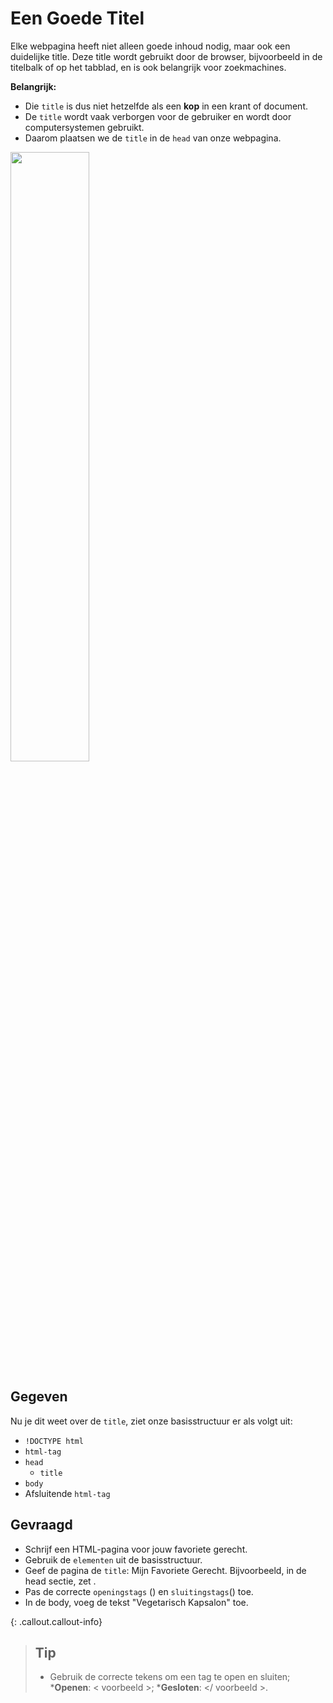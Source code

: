 # Een Goede Titel

Elke webpagina heeft niet alleen goede inhoud nodig, maar ook een duidelijke title. Deze title wordt gebruikt door de browser, bijvoorbeeld in de titelbalk of op het tabblad, en is ook belangrijk voor zoekmachines.

**Belangrijk:** 
* Die `title` is dus niet hetzelfde als een **kop** in een krant of document. 
* De `title` wordt vaak verborgen voor de gebruiker en wordt door computersystemen gebruikt.
* Daarom plaatsen we de `title` in de `head` van onze webpagina.

<img src="https://media.licdn.com/dms/image/C4D12AQGz5EXRyh5y6Q/article-cover_image-shrink_720_1280/0/1649856091234?e=2147483647&v=beta&t=INeZ_aBnHLEQqBBcnF99PiyqFKKs31GRzoHxFXCdhHI" width="50%">


## Gegeven
Nu je dit weet over de `title`, ziet onze basisstructuur er als volgt uit: 

* `!DOCTYPE html`
* `html-tag`
* `head`
  * `title`
* `body`
* Afsluitende `html-tag`


## Gevraagd
* Schrijf een HTML-pagina voor jouw favoriete gerecht.
* Gebruik de `elementen` uit de basisstructuur.
* Geef de pagina de `title`: Mijn Favoriete Gerecht. Bijvoorbeeld, in de head sectie, zet <title>Mijn Favoriete Gerecht</title>.
* Pas de correcte `openingstags` (<tag>) en `sluitingstags`(</tag>) toe.
* In de body, voeg de tekst "Vegetarisch Kapsalon" toe.

{: .callout.callout-info}
>## Tip
>* Gebruik de correcte tekens om een tag te open en sluiten; 
> ***Openen**: < voorbeeld >; 
> ***Gesloten**: </ voorbeeld >. 

